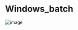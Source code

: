 # Windows_batch

![image](https://user-images.githubusercontent.com/71858329/230278840-4c80e646-580c-475a-aaa5-791a3960c697.png)
